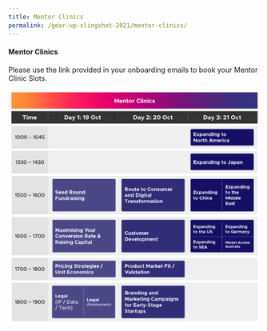 ```yaml
---
title: Mentor Clinics
permalink: /gear-up-slingshot-2021/mentor-clinics/
---
```

#### Mentor Clinics

Please use the link provided in your onboarding emails to book your Mentor Clinic Slots. 

![Alt text for image on Isomer site](/images/SLINGSHOT_131021_GUP%20Mentor%20Clinics_Oct21_v2_20211013.png)
